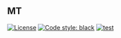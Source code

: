## MT

[![License](https://img.shields.io/badge/license-MIT-green.svg?style=flat)](https://github.com/Oujox/mt/blob/main/LICENSE)
[![Code style: black](https://img.shields.io/badge/code%20style-black-000000.svg)](https://github.com/psf/black)
[![test](https://github.com/Oujox/mt/actions/workflows/python-test.yml/badge.svg?branch=main)](https://github.com/Oujox/mt/actions/workflows/python-test.yml)
